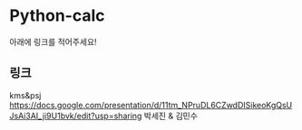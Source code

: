 # Python-calc
아래에 링크를 적어주세요!

## 링크
kms&psj https://docs.google.com/presentation/d/11tm_NPruDL6CZwdDISikeoKgQsUJsAi3AI_ji9U1bvk/edit?usp=sharing
박세진 & 김민수
